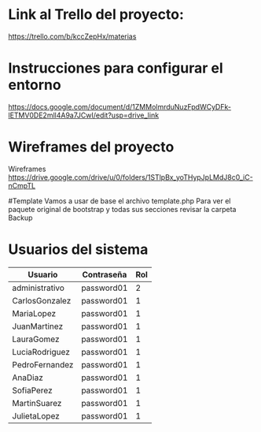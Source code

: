 # Link al Trello del proyecto:
https://trello.com/b/kccZepHx/materias


# Instrucciones para configurar el entorno
https://docs.google.com/document/d/1ZMMolmrduNuzFpdWCyDFk-lETMV0DE2mll4A9a7JCwI/edit?usp=drive_link


# Wireframes del proyecto
Wireframes https://drive.google.com/drive/u/0/folders/1STlpBx_yoTHypJpLMdJ8c0_iC-nCmpTL


#Template
Vamos a usar de base el archivo template.php
Para ver el paquete original de bootstrap y todas sus secciones revisar la carpeta Backup



# Usuarios del sistema

| Usuario         | Contraseña | Rol |
|-----------------|-------------|-----|
| administrativo  | password01  | 2   |
| CarlosGonzalez  | password01  | 1   |
| MariaLopez      | password01  | 1   |
| JuanMartinez    | password01  | 1   |
| LauraGomez      | password01  | 1   |
| LuciaRodriguez  | password01  | 1   |
| PedroFernandez  | password01  | 1   |
| AnaDiaz         | password01  | 1   |
| SofiaPerez      | password01  | 1   |
| MartinSuarez    | password01  | 1   |
| JulietaLopez    | password01  | 1   |
